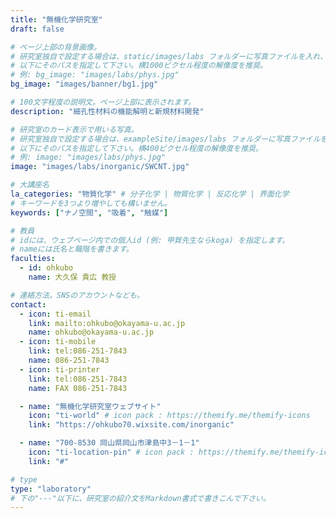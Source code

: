 ```yaml
---
title: "無機化学研究室"
draft: false

# ページ上部の背景画像。
# 研究室独自で設定する場合は、static/images/labs フォルダーに写真ファイルを入れ、
# 以下にそのパスを指定して下さい。横1000ピクセル程度の解像度を推奨。
# 例: bg_image: "images/labs/phys.jpg"
bg_image: "images/banner/bg1.jpg"

# 100文字程度の説明文。ページ上部に表示されます。
description: "細孔性材料の機能解明と新規材料開発"

# 研究室のカード表示で用いる写真。
# 研究室独自で設定する場合は、exampleSite/images/labs フォルダーに写真ファイルを入れ、
# 以下にそのパスを指定して下さい。横400ピクセル程度の解像度を推奨。
# 例: image: "images/labs/phys.jpg"
image: "images/labs/inorganic/SWCNT.jpg"

# 大講座名
la_categories: "物質化学" # 分子化学 | 物質化学 | 反応化学 | 界面化学
# キーワードを3つより増やしても構いません。
keywords: ["ナノ空間", "吸着", "触媒"]

# 教員
# idには、ウェブページ内での個人id (例: 甲賀先生ならkoga) を指定します。
# nameには氏名と職階を書きます。
faculties:
  - id: ohkubo
    name: 大久保 貴広 教授

# 連絡方法。SNSのアカウントなども。
contact:
  - icon: ti-email
    link: mailto:ohkubo@okayama-u.ac.jp
    name: ohkubo@okayama-u.ac.jp
  - icon: ti-mobile
    link: tel:086-251-7843
    name: 086-251-7843
  - icon: ti-printer
    link: tel:086-251-7843
    name: FAX 086-251-7843

  - name: "無機化学研究室ウェブサイト"
    icon: "ti-world" # icon pack : https://themify.me/themify-icons
    link: "https://ohkubo70.wixsite.com/inorganic"

  - name: "700-8530 岡山県岡山市津島中3－1－1"
    icon: "ti-location-pin" # icon pack : https://themify.me/themify-icons
    link: "#"

# type
type: "laboratory"
# 下の"---"以下に、研究室の紹介文をMarkdown書式で書きこんで下さい。
---
```


